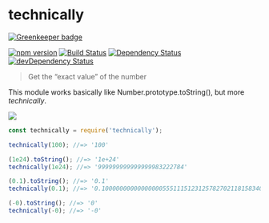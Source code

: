technically
===========

[![Greenkeeper badge](https://badges.greenkeeper.io/hakatashi/technically.svg)](https://greenkeeper.io/)

[![npm version][npm-image]][npm-url]
[![Build Status][travis-image]][travis-url]
[![Dependency Status][david-image]][david-url]
[![devDependency Status][david-dev-image]][david-dev-url]

[npm-image]: https://img.shields.io/npm/v/technically.svg
[npm-url]: https://www.npmjs.com/package/technically
[travis-image]: https://travis-ci.org/hakatashi/technically.svg?branch=master
[travis-url]: https://travis-ci.org/hakatashi/technically
[david-image]: https://david-dm.org/hakatashi/technically.svg
[david-url]: https://david-dm.org/hakatashi/technically
[david-dev-image]: https://david-dm.org/hakatashi/technically/dev-status.svg
[david-dev-url]: https://david-dm.org/hakatashi/technically#info=devDependencies

> Get the “exact value” of the number

This module works basically like Number.prototype.toString(), but more *technically*.

[![](http://imgs.xkcd.com/comics/technically.png)](http://xkcd.com/1475/)

```js
const technically = require('technically');

technically(100); //=> '100'

(1e24).toString(); //=> '1e+24'
technically(1e24); //=> '999999999999999983222784'

(0.1).toString(); //=> '0.1'
technically(0.1); //=> '0.1000000000000000055511151231257827021181583404541015625'

(-0).toString(); //=> '0'
technically(-0); //=> '-0'
```
